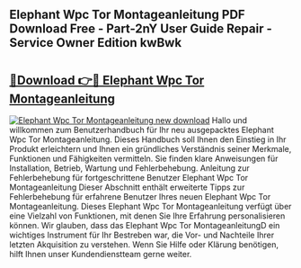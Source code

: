 ## Elephant Wpc Tor Montageanleitung PDF Download Free - Part-2nY User Guide Repair - Service Owner Edition kwBwk

# <h2><a href="http://df8i6j6.blite.top/?on=Elephant+Wpc+Tor+Montageanleitung">🔗Download 👉🔴 Elephant Wpc Tor Montageanleitung</a></h2>

[![Elephant Wpc Tor Montageanleitung new download](https://i.imgur.com/lujVjoI.png)](http://df8i6j6.blite.top/?on=Elephant+Wpc+Tor+Montageanleitung)
Hallo und willkommen zum Benutzerhandbuch für Ihr neu ausgepacktes Elephant Wpc Tor Montageanleitung. Dieses Handbuch soll Ihnen den Einstieg in Ihr Produkt erleichtern und Ihnen ein gründliches Verständnis seiner Merkmale, Funktionen und Fähigkeiten vermitteln. Sie finden klare Anweisungen für Installation, Betrieb, Wartung und Fehlerbehebung. Anleitung zur Fehlerbehebung für fortgeschrittene Benutzer Elephant Wpc Tor Montageanleitung Dieser Abschnitt enthält erweiterte Tipps zur Fehlerbehebung für erfahrene Benutzer Ihres neuen Elephant Wpc Tor Montageanleitung. Dieses Elephant Wpc Tor Montageanleitung verfügt über eine Vielzahl von Funktionen, mit denen Sie Ihre Erfahrung personalisieren können. Wir glauben, dass das Elephant Wpc Tor MontageanleitungD ein wichtiges Instrument für Ihr Bestreben war, die Vor- und Nachteile Ihrer letzten Akquisition zu verstehen. Wenn Sie Hilfe oder Klärung benötigen, hilft Ihnen unser Kundendienstteam gerne weiter.

